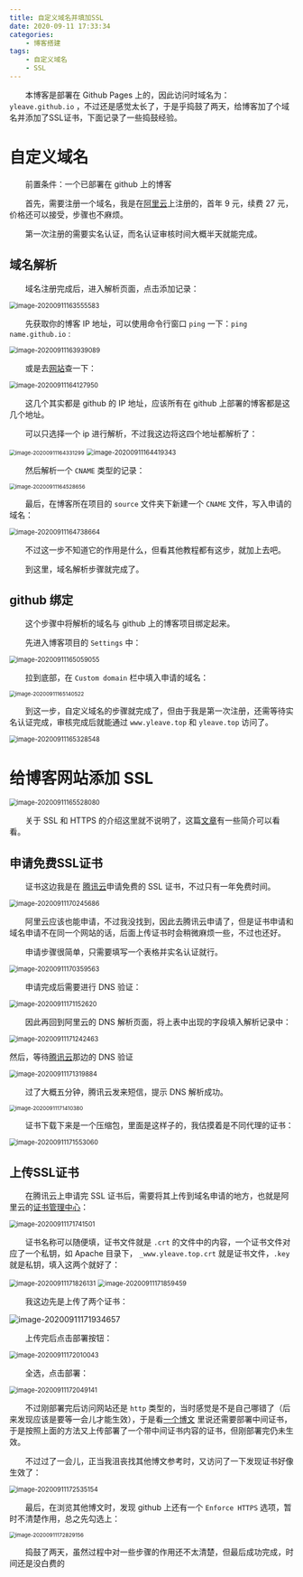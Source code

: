 ```yaml
---
title: 自定义域名并填加SSL
date: 2020-09-11 17:33:34
categories: 
    - 博客搭建
tags:
    - 自定义域名
    - SSL
---
```


&emsp;&emsp;本博客是部署在 Github Pages 上的，因此访问时域名为： `yleave.github.io` ，不过还是感觉太长了，于是乎捣鼓了两天，给博客加了个域名并添加了SSL证书，下面记录了一些捣鼓经验。

# 自定义域名

&emsp;&emsp;前置条件：一个已部署在 github 上的博客



&emsp;&emsp;首先，需要注册一个域名，我是在[阿里云](https://wanwang.aliyun.com/domain/?spm=5176.100251.111252.21.72014f15uvzIEz)上注册的，首年 9 元，续费 27 元，价格还可以接受，步骤也不麻烦。

&emsp;&emsp;第一次注册的需要实名认证，而名认证审核时间大概半天就能完成。

## 域名解析

&emsp;&emsp;域名注册完成后，进入解析页面，点击添加记录：

<img src="https://i.loli.net/2020/09/11/izd5jS7e2TVDgM4.png" alt="image-20200911163555583" style="zoom:80%;" />

&emsp;&emsp;先获取你的博客 IP 地址，可以使用命令行窗口 `ping` 一下：`ping name.github.io`  :

<img src="https://i.loli.net/2020/09/11/dUDfhNnM5B6xTtL.png" alt="image-20200911163939089" style="zoom:80%;" />

&emsp;&emsp;或是去[网站](http://tool.chinaz.com/dns)查一下：

<img src="https://i.loli.net/2020/09/11/rp169ZtWCVNwMfD.png" alt="image-20200911164127950" style="zoom:80%;" />



&emsp;&emsp;这几个其实都是 github 的 IP 地址，应该所有在 github 上部署的博客都是这几个地址。



&emsp;&emsp;可以只选择一个 ip 进行解析，不过我这边将这四个地址都解析了：

<img src="https://i.loli.net/2020/09/11/iTPvBhr7J8nEmV4.png" alt="image-20200911164331299" style="zoom: 67%;" />

<img src="https://i.loli.net/2020/09/11/PGYWM2OEjw7ycRk.png" alt="image-20200911164419343" style="zoom:80%;" />

&emsp;&emsp;然后解析一个 `CNAME` 类型的记录：

<img src="https://i.loli.net/2020/09/11/zbDgrJtNh7d2uKL.png" alt="image-20200911164528656" style="zoom: 67%;" />



&emsp;&emsp;最后，在博客所在项目的 `source` 文件夹下新建一个 `CNAME` 文件，写入申请的域名：

<img src="https://i.loli.net/2020/09/11/buEdOwZFxce8jQz.png" alt="image-20200911164738664" style="zoom:80%;" />

&emsp;&emsp;不过这一步不知道它的作用是什么，但看其他教程都有这步，就加上去吧。



&emsp;&emsp;到这里，域名解析步骤就完成了。

## github 绑定

&emsp;&emsp;这个步骤中将解析的域名与 github 上的博客项目绑定起来。



&emsp;&emsp;先进入博客项目的 `Settings` 中： 


<img src="https://i.loli.net/2020/09/11/rEj2z1pJh76ctsg.png" alt="image-20200911165059055" style="zoom:80%;" />


&emsp;&emsp;拉到底部，在 `Custom domain` 栏中填入申请的域名：

<img src="https://i.loli.net/2020/09/11/3c5nN9RMHSADZbX.png" alt="image-20200911165140522" style="zoom:67%;" />

&emsp;&emsp;到这一步，自定义域名的步骤就完成了，但由于我是第一次注册，还需等待实名认证完成，审核完成后就能通过 `www.yleave.top` 和 `yleave.top` 访问了。

<img src="https://i.loli.net/2020/09/11/tSsPnkwdz59qO4F.png" alt="image-20200911165328548" style="zoom:80%;" />



# 给博客网站添加 SSL

<img src="https://i.loli.net/2020/09/11/WX46dDuBK8OvMig.png" alt="image-20200911165528080" style="zoom:80%;" />


&emsp;&emsp;关于 SSL 和 HTTPS 的介绍这里就不说明了，这篇[文章](https://yq.aliyun.com/articles/721195)有一些简介可以看看。



## 申请免费SSL证书

&emsp;&emsp;证书这边我是在 [腾讯云](https://console.qcloud.com/ssl)申请免费的 SSL 证书，不过只有一年免费时间。

<img src="https://i.loli.net/2020/09/11/qwMHnYxtACdPuiW.png" alt="image-20200911170245686" style="zoom:80%;" />

&emsp;&emsp;阿里云应该也能申请，不过我没找到，因此去腾讯云申请了，但是证书申请和域名申请不在同一个网站的话，后面上传证书时会稍微麻烦一些，不过也还好。

&emsp;&emsp;申请步骤很简单，只需要填写一个表格并实名认证就行。

<img src="https://i.loli.net/2020/09/11/QWJShizDbOuTClr.png" alt="image-20200911170359563" style="zoom:80%;" />

&emsp;&emsp;申请完成后需要进行 DNS 验证：

<img src="https://i.loli.net/2020/09/11/IQqkwEmhx62lcav.png" alt="image-20200911171152620" style="zoom:80%;" />

&emsp;&emsp;因此再回到阿里云的 DNS 解析页面，将上表中出现的字段填入解析记录中：

<img src="https://i.loli.net/2020/09/11/QGcaB6q4i9dOPVL.png" alt="image-20200911171242463" style="zoom:80%;" />

然后，等待[腾讯云](https://console.cloud.tencent.com/ssl/detail/gLRDXe3L)那边的 DNS 验证

<img src="https://i.loli.net/2020/09/11/YrRZfFmPxEBCqze.png" alt="image-20200911171319884" style="zoom:80%;" />

&emsp;&emsp;过了大概五分钟，腾讯云发来短信，提示 DNS 解析成功。

<img src="https://i.loli.net/2020/09/11/7MBHXatQUG5Z4A6.png" alt="image-20200911171410380" style="zoom:67%;" />

&emsp;&emsp;证书下载下来是一个压缩包，里面是这样子的，我估摸着是不同代理的证书：

<img src="https://i.loli.net/2020/09/11/X6adrQ8wRF79fU2.png" alt="image-20200911171553060" style="zoom:80%;" />

## 上传SSL证书

&emsp;&emsp;在腾讯云上申请完 SSL 证书后，需要将其上传到域名申请的地方，也就是阿里云的[证书管理中心](https://yundunnext.console.aliyun.com/?p=casnext#/overview/cn-hangzhou)：

<img src="https://i.loli.net/2020/09/11/e8iPSIDBodCVhlq.png" alt="image-20200911171741501" style="zoom:80%;" />

&emsp;&emsp;证书名称可以随便填，证书文件就是 `.crt` 的文件中的内容，一个证书文件对应了一个私钥，如 Apache 目录下， `_www.yleave.top.crt` 就是证书文件，`.key` 就是私钥，填入这两个就好了：

<img src="https://i.loli.net/2020/09/11/8Ns2I6nyMZFhrAK.png" alt="image-20200911171826131" style="zoom:80%;" />

<img src="https://i.loli.net/2020/09/11/DvlAJ6pV9KyXGdf.png" alt="image-20200911171859459" style="zoom:80%;" />

&emsp;&emsp;我这边先是上传了两个证书：

![image-20200911171934657](https://i.loli.net/2020/09/11/KFQq7to6xyhvfXC.png)

&emsp;&emsp;上传完后点击部署按钮：

<img src="https://i.loli.net/2020/09/11/eJ1HLE5PRY3mhqO.png" alt="image-20200911172010043" style="zoom:80%;" />

&emsp;&emsp;全选，点击部署：

<img src="https://i.loli.net/2020/09/11/rgBiSMDbJIOoNtp.png" alt="image-20200911172049141" style="zoom: 80%;" />

&emsp;&emsp;不过刚部署完后访问网站还是 `http` 类型的，当时感觉是不是自己哪错了（后来发现应该是要等一会儿才能生效），于是看[一个博文](https://www.cnblogs.com/sslwork/p/5984167.html) 里说还需要部署中间证书，于是按照上面的方法又上传部署了一个带中间证书内容的证书，但刚部署完仍未生效。



&emsp;&emsp;不过过了一会儿，正当我沮丧找其他博文参考时，又访问了一下发现证书好像生效了：

<img src="https://i.loli.net/2020/09/11/LlnEkSad2G4eMVP.png" alt="image-20200911172535154" style="zoom:80%;" />

&emsp;&emsp;最后，在浏览其他博文时，发现 github 上还有一个 `Enforce HTTPS` 选项，暂时不清楚作用，总之先勾选上：

<img src="https://i.loli.net/2020/09/11/MWEApjaytkvcVCT.png" alt="image-20200911172829156" style="zoom:67%;" />



&emsp;&emsp;捣鼓了两天，虽然过程中对一些步骤的作用还不太清楚，但最后成功完成，时间还是没白费的